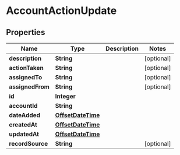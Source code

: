 # AccountActionUpdate

## Properties
Name | Type | Description | Notes
------------ | ------------- | ------------- | -------------
**description** | **String** |  |  [optional]
**actionTaken** | **String** |  |  [optional]
**assignedTo** | **String** |  |  [optional]
**assignedFrom** | **String** |  |  [optional]
**id** | **Integer** |  | 
**accountId** | **String** |  | 
**dateAdded** | [**OffsetDateTime**](OffsetDateTime.md) |  | 
**createdAt** | [**OffsetDateTime**](OffsetDateTime.md) |  | 
**updatedAt** | [**OffsetDateTime**](OffsetDateTime.md) |  | 
**recordSource** | **String** |  |  [optional]
